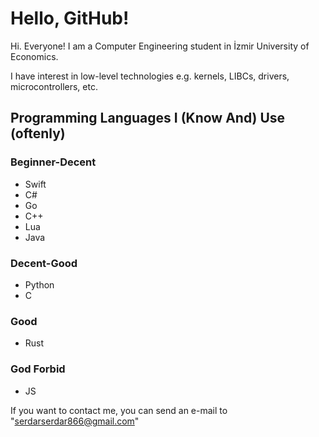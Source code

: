 # Hello, GitHub!

Hi. Everyone! I am a Computer Engineering student in İzmir University of Economics.

I have interest in low-level technologies e.g. kernels, LIBCs, drivers, microcontrollers, etc.

## Programming Languages I (Know And) Use (oftenly)
### Beginner-Decent
- Swift
- C#
- Go
- C++
- Lua
- Java

### Decent-Good
- Python
- C

### Good
- Rust

### God Forbid
- JS

If you want to contact me, you can send an e-mail to "serdarserdar866@gmail.com"
